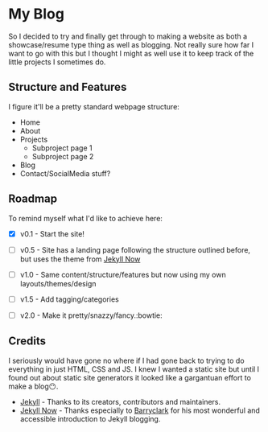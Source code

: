 
# My Blog
So I decided to try and finally get through to making a website as both a showcase/resume type thing as well as blogging. Not really sure how far I want to go with this but I thought I might as well use it to keep track of the little projects I sometimes do.

## Structure and Features
I figure it'll be a pretty standard webpage structure:

 * Home
 * About
 * Projects
    * Subproject page 1
    * Subproject page 2
 * Blog
 * Contact/SocialMedia stuff?


## Roadmap
To remind myself what I'd like to achieve here:
 - [x] v0.1 - Start the site!
 - [ ] v0.5 - Site has a landing page following the structure outlined before, but uses the theme from [Jekyll Now](https://github.com/barryclark/jekyll-now)
 - [ ] v1.0 - Same content/structure/features but now using my own layouts/themes/design
 - [ ] v1.5 - Add tagging/categories
 - [ ] v2.0 - Make it pretty/snazzy/fancy.:bowtie:


## Credits
I seriously would have gone no where if I had gone back to trying to do everything in just HTML, CSS and JS. I knew I wanted a static site but until I found out about static site generators it looked like a gargantuan effort to make a blog:no_mouth:.
- [Jekyll](https://github.com/jekyll/jekyll) - Thanks to its creators, contributors and maintainers.
- [Jekyll Now](https://github.com/barryclark/jekyll-now) - Thanks especially to [Barryclark](https://github.com/barryclark) for his most wonderful and accessible introduction to Jekyll blogging.
